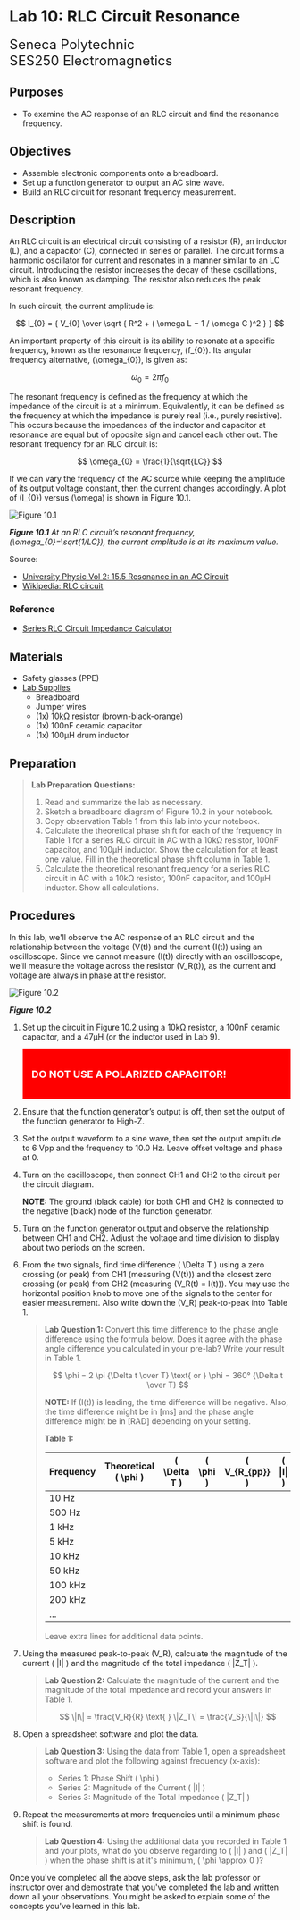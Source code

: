 # Lab 10: RLC Circuit Resonance

<font size="5">
Seneca Polytechnic</br>
SES250 Electromagnetics
</font>

## Purposes
- To examine the AC response of an RLC circuit and find the resonance frequency.

## Objectives
- Assemble electronic components onto a breadboard.
- Set up a function generator to output an AC sine wave.
- Build an RLC circuit for resonant frequency measurement.

## Description

An RLC circuit is an electrical circuit consisting of a resistor (R), an inductor (L), and a capacitor (C), connected in series or parallel. The circuit forms a harmonic oscillator for current and resonates in a manner similar to an LC circuit. Introducing the resistor increases the decay of these oscillations, which is also known as damping. The resistor also reduces the peak resonant frequency.

In such circuit, the current amplitude is:

$$ I_{0} = { V_{0} \over \sqrt { R^2 + ( \omega L − 1 / \omega C )^2 } } $$

An important property of this circuit is its ability to resonate at a specific frequency, known as the resonance frequency, \(f_{0}\). Its angular frequency alternative, \(\omega_{0}\), is given as:

$$ \omega_{0} = 2 \pi f_0 $$

The resonant frequency is defined as the frequency at which the impedance of the circuit is at a minimum. Equivalently, it can be defined as the frequency at which the impedance is purely real (i.e., purely resistive). This occurs because the impedances of the inductor and capacitor at resonance are equal but of opposite sign and cancel each other out. The resonant frequency for an RLC circuit is:

$$ \omega_{0} = \frac{1}{\sqrt{LC}} $$

If we can vary the frequency of the AC source while keeping the amplitude of its output voltage constant, then the current changes accordingly. A plot of \(I_{0}\) versus \(\omega\) is shown in Figure 10.1.

![Figure 10.1](lab10-rlc-response.jpeg)

***Figure 10.1** At an RLC circuit’s resonant frequency, \(\omega_{0}=\sqrt{1/LC}\), the current amplitude is at its maximum value.*

Source:

- [University Physic Vol 2: 15.5 Resonance in an AC Circuit](https://openstax.org/books/university-physics-volume-2/pages/15-5-resonance-in-an-ac-circuit)
- [Wikipedia: RLC circuit](https://en.wikipedia.org/wiki/RLC_circuit)

### Reference
- [Series RLC Circuit Impedance Calculator](https://www.translatorscafe.com/unit-converter/en-US/calculator/series-rlc-impedance/)

## Materials
- Safety glasses (PPE)
- [Lab Supplies](supplies.md)
    - Breadboard
    - Jumper wires
    - (1x) 10kΩ resistor (brown-black-orange)
    - (1x) 100nF ceramic capacitor
    - (1x) 100μH drum inductor

## Preparation

> **Lab Preparation Questions:**
>
> 1. Read and summarize the lab as necessary.
> 1. Sketch a breadboard diagram of Figure 10.2 in your notebook.
> 1. Copy observation Table 1 from this lab into your notebook.
> 1. Calculate the theoretical phase shift for each of the frequency in Table 1 for a series RLC circuit in AC with a 10kΩ resistor, 100nF capacitor, and 100μH inductor. Show the calculation for at least one value. Fill in the theoretical phase shift column in Table 1.
> 1. Calculate the theoretical resonant frequency for a series RLC circuit in AC with a 10kΩ resistor, 100nF capacitor, and 100μH inductor. Show all calculations.

## Procedures

In this lab, we'll observe the AC response of an RLC circuit and the relationship between the voltage \(V(t)\) and the current \(I(t)\) using an oscilloscope. Since we cannot measure \(I(t)\) directly with an oscilloscope, we'll measure the voltage across the resistor \(V_R(t)\), as the current and voltage are always in phase at the resistor.

![Figure 10.2](lab10-rlc-circuit.png)

***Figure 10.2***

1. Set up the circuit in Figure 10.2 using a 10kΩ resistor, a 100nF ceramic capacitor, and a 47μH (or the inductor used in Lab 9).
    <div style="padding: 15px; border: 1px solid red; background-color: red; color: white;">
    <p style="font-size: 18px"><strong>DO NOT USE A POLARIZED CAPACITOR!</strong><p>
    </div>
2. Ensure that the function generator’s output is off, then set the output of the function generator to High-Z.
3. Set the output waveform to a sine wave, then set the output amplitude to 6 Vpp and the frequency to 10.0 Hz. Leave offset voltage and phase at 0.
4. Turn on the oscilloscope, then connect CH1 and CH2 to the circuit per the circuit diagram.

    **NOTE:** The ground (black cable) for both CH1 and CH2 is connected to the negative (black) node of the function generator.

5. Turn on the function generator output and observe the relationship between CH1 and CH2. Adjust the voltage and time division to display about two periods on the screen.

6. From the two signals, find time difference \( \Delta T \) using a zero crossing (or peak) from CH1 (measuring \(V(t)\)) and the closest zero crossing (or peak) from CH2 (measuring \(V_R(t) = I(t)\)). You may use the horizontal position knob to move one of the signals to the center for easier measurement. Also write down the \(V_R\) peak-to-peak into Table 1.

    > **Lab Question 1:** Convert this time difference to the phase angle difference using the formula below. Does it agree with the phase angle difference you calculated in your pre-lab? Write your result in Table 1.
    >
    > $$ \phi = 2 \pi {\Delta t \over T} \text{ or } \phi = 360° {\Delta t \over T} $$
    >
    > **NOTE:** If \(I(t)\) is leading, the time difference will be negative. Also, the time difference might be in [ms] and the phase angle difference might be in [RAD] depending on your setting.
    >
    > **Table 1:**  
    > 
    > | Frequency | Theoretical \( \phi \) | \( \Delta T \) | \( \phi \) | \( V_{R_{pp}} \) | \( \|I\| \) | \( \|Z_T\| \) |
    > | --- | --- | --- | --- | --- | --- | --- |
    > | 10 Hz |  |  |  |  |  |  |
    > | 500 Hz |  |  |  |  |  |  |
    > | 1 kHz |  |  |  |  |  |  |
    > | 5 kHz |  |  |  |  |  |  |
    > | 10 kHz |  |  |  |  |  |  |
    > | 50 kHz |  |  |  |  |  |  |
    > | 100 kHz |  |  |  |  |  |  |
    > | 200 kHz |  |  |  |  |  |  |
    > | ... |  |  |  |  |  |  |
    >
    > Leave extra lines for additional data points.

7. Using the measured peak-to-peak \(V_R\), calculate the magnitude of the current \( \|I\| \) and the magnitude of the total impedance \( \|Z_T\| \).
    
    > **Lab Question 2:** Calculate the magnitude of the current and the magnitude of the total impedance and record your answers in Table 1.
    >
    > $$ \|I\| = \frac{V_R}{R} \text{          } \|Z_T\| = \frac{V_S}{\|I\|} $$

8. Open a spreadsheet software and plot the data.
    
    > **Lab Question 3:** Using the data from Table 1, open a spreadsheet software and plot the following against frequency (x-axis):
    >
    > - Series 1: Phase Shift \( \phi \)
    > - Series 2: Magnitude of the Current \( \|I\| \)
    > - Series 3: Magnitude of the Total Impedance \( \|Z_T\| \)

9. Repeat the measurements at more frequencies until a minimum phase shift is found.

    > **Lab Question 4:** Using the additional data you recorded in Table 1 and your plots, what do you observe regarding to \( \|I\| \) and \( \|Z_T\| \) when the phase shift is at it's minimum, \( \phi \approx 0 \)?

Once you've completed all the above steps, ask the lab professor or instructor over and demostrate that you've completed the lab and written down all your observations. You might be asked to explain some of the concepts you've learned in this lab.